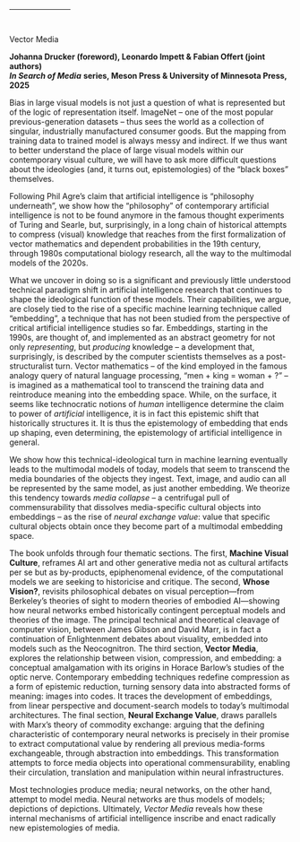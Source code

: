 | &nbsp;&nbsp;&nbsp;&nbsp;&nbsp;&nbsp;&nbsp;&nbsp;&nbsp;&nbsp;&nbsp;&nbsp;&nbsp;&nbsp;&nbsp;&nbsp;&nbsp;&nbsp; |  |
| :---- | :---- |
<p class="large">Vector Media<p>

**Johanna Drucker (foreword), Leonardo Impett & Fabian Offert (joint authors)**  
***In Search of Media*** **series, Meson Press & University of Minnesota Press, 2025**

Bias in large visual models is not just a question of what is represented but of the logic of representation itself. ImageNet – one of the most popular previous-generation datasets – thus  sees the world as a collection of singular, industrially manufactured consumer goods. But the mapping from training data to trained model is always messy and indirect. If we thus want to better understand the place of large visual models within our contemporary visual culture, we will have to ask more difficult questions about the ideologies (and, it turns out, epistemologies) of the “black boxes” themselves.  

Following Phil Agre’s claim that artificial intelligence is “philosophy underneath”, we show how the “philosophy” of contemporary artificial intelligence is not to be found anymore in the famous thought experiments of Turing and Searle, but, surprisingly, in a long chain of historical attempts to compress (visual) knowledge that reaches from the first formalization of vector mathematics and dependent probabilities in the 19th century, through 1980s computational biology research, all the way to the multimodal models of the 2020s.  

What we uncover in doing so is a significant and previously little understood technical paradigm shift in artificial intelligence research that continues to shape the ideological function of these models. Their capabilities, we argue, are closely tied to the rise of a specific machine learning technique called “embedding”, a technique that has not been studied from the perspective of critical artificial intelligence studies so far. Embeddings, starting in the 1990s, are thought of, and implemented as an abstract geometry for not only *representing*, but *producing* knowledge – a development that, surprisingly, is described by the computer scientists themselves as a post-structuralist turn. Vector mathematics – of the kind employed in the famous analogy query of natural language processing, “men \+ king \= woman \+ ?” – is imagined as a mathematical tool to transcend the training data and reintroduce meaning into the embedding space. While, on the surface, it seems like technocratic notions of *human* intelligence determine the claim to power of *artificial* intelligence, it is in fact this epistemic shift that historically structures it. It is thus the epistemology of embedding that ends up shaping, even determining, the epistemology of artificial intelligence in general.  

We show how this technical-ideological turn in machine learning eventually leads to the multimodal models of today, models that seem to transcend the media boundaries of the objects they ingest. Text, image, and audio can all be represented by the same model, as just another embedding. We theorize this tendency towards *media collapse* – a centrifugal pull of commensurability that dissolves media-specific cultural objects into embeddings – as the rise of *neural exchange value*: value that specific cultural objects obtain once they become part of a multimodal embedding space.

The book unfolds through four thematic sections. The first, **Machine Visual Culture**, reframes AI art and other generative media not as cultural artifacts per se but as by-products, epiphenomenal evidence, of the computational models we are seeking to historicise and critique. The second, **Whose Vision?**, revisits philosophical debates on visual perception—from Berkeley’s theories of sight to modern theories of embodied AI—showing how neural networks embed historically contingent perceptual models and theories of the image. The principal technical and theoretical cleavage of computer vision, between James Gibson and David Marr, is in fact a continuation of Enlightenment debates about visuality, embedded into models such as the Neocognitron. The third section, **Vector Media**, explores the relationship between vision, compression, and embedding: a conceptual amalgamation with its origins in Horace Barlow’s studies of the optic nerve. Contemporary embedding techniques redefine compression as a form of epistemic reduction, turning sensory data into abstracted forms of meaning: images into codes. It traces the development of embeddings, from linear perspective and document-search models to today’s multimodal architectures. The final section, **Neural Exchange Value**, draws parallels with Marx’s theory of commodity exchange: arguing that the defining characteristic of contemporary neural networks is precisely in their promise to extract computational value by rendering all previous media-forms exchangeable, through abstraction into embeddings. This transformation attempts to force media objects into operational commensurability, enabling their circulation, translation and manipulation within neural infrastructures.   

Most technologies produce media; neural networks, on the other hand, attempt to model media. Neural networks are thus models of models; depictions of depictions. Ultimately, *Vector Media* reveals how these internal mechanisms of artificial intelligence inscribe and enact radically new epistemologies of media. 